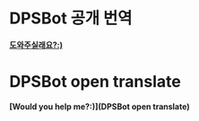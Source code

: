 # DPSBot 공개 번역

**[도와주실래요?:)](https://www.transifex.com/ttakkku/dpsbot/dashboard/)**

# DPSBot open translate

**[Would you help me?:)](DPSBot open translate)**
